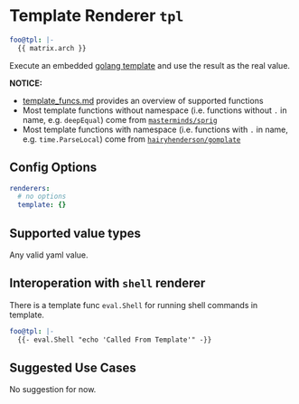 # Template Renderer `tpl`

```yaml
foo@tpl: |-
  {{ matrix.arch }}
```

Execute an embedded [golang template](https://golang.org/pkg/text/template/) and use the result as the real value.

__NOTICE:__

- [template_funcs.md](../generated/template_funcs.md) provides an overview of supported functions
- Most template functions without namespace (i.e. functions without `.` in name, e.g. `deepEqual`) come from [`masterminds/sprig`](https://masterminds.github.io/sprig/)
- Most template functions with namespace (i.e. functions with `.` in name, e.g. `time.ParseLocal`) come from [`hairyhenderson/gomplate`](https://docs.gomplate.ca/)

## Config Options

```yaml
renderers:
  # no options
  template: {}
```

## Supported value types

Any valid yaml value.

## Interoperation with `shell` renderer

There is a template func `eval.Shell` for running shell commands in template.

```yaml
foo@tpl: |-
  {{- eval.Shell "echo 'Called From Template'" -}}
```

## Suggested Use Cases

No suggestion for now.
